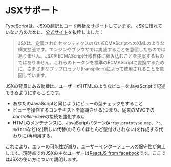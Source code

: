 # JSXサポート

TypeScriptは、JSXの翻訳とコード解析をサポートしています。 JSXに慣れていない方のために、[公式サイト](https://facebook.github.io/jsx/)を抜粋しました：

> JSXは、定義されたセマンティクスのないECMAScriptへのXMLのような構文拡張です。エンジンやブラウザでは実装することを意図したものではありません。JSXをECMAScript仕様自体に組み込むことを提案するものではありません。これらのトークンを標準のECMAScriptに変換するために、さまざまなプリプロセッサ(transpilers)によって使用されることを意図しています。

JSXの背景にある動機は、ユーザーがHTMLのようなビューをJavaScriptで記述できるようにすることです。

* あなたのJavaScriptと同じようにビューの型チェックをすること
* ビューを操作するコンテキストを認識させる(つまり、従来のMVCでの*controller-view*の接続を強化する)。
* HTMLのメンテナンスに、JavaScriptパターン(`Array.prototype.map`、`?:`、`switch`など)を(新しい代替(おそらくほとんど型付けされない)を作成する代わりに)再利用する。

これにより、エラーの可能性が減り、ユーザーインターフェースの保守性が向上します。現時点でのJSXの主なユーザーは[ReactJS from facebook](http://facebook.github.io/react/)です。ここではJSXの使い方について説明します。
